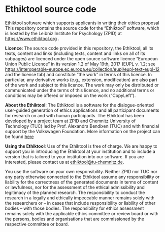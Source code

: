 # Ethiktool source code
Ethiktool software which supports applicants in writing their ethics proposal
This repository contains the source code for the “Ethiktool” software, which is hosted by the Leibniz Institute for Psychology (ZPID) at https://www.ethiktool.org .

**Licence**: The source code provided in this repository, the Ethiktool, all its texts, content and links (including texts, content and links on all of its subpages) are licenced under the open source software licence “European Union Public Licence” in its version 1.2 of May 19th, 2017 (EUPL v. 1.2; see https://interoperable-europe.ec.europa.eu/collection/eupl/eupl-text-eupl-12 and the license tab) and constitute “the work” in terms of this licence. In particular, any derivative works (e.g., extension, modification) are also part of the work and subject to this licence. The work may only be distributed or communicated under the terms of this licence, and no additional terms or conditions may be offered or imposed on the work (“CopyLeft”).

**About the Ethiktool**: The Ethiktool is a software for the dialogue-oriented user-guided generation of ethics applications and all participant documents for research on and with human participants. The Ethiktool has been developed by a project team at ZPID and Chemnitz University of Technology (TUC) led by Prof. Alexandra Bendixen (TUC) and with financial support by the Volkswagen Foundation. More information on the project can be found [here](https://www.tu-chemnitz.de/physik/SFKS/ethiktool/index.html)

**Using the Ethiktool**: Use of the Ethiktool is free of charge. We are happy to support you in introducing the Ethiktool at your institution and to include a version that is tailored to your institution into our software. If you are interested, please contact us at ethiktool@tu-chemnitz.de.

You use the software on your own responsibility. Neither ZPID nor TUC nor any party otherwise connected to the Ethiktool assume any responsibility or liability for the correctness of the generated documents in terms of content or lawfulness, nor for the assessment of the ethical admissibility and legitimacy of the planned research. The responsibility to conduct the research in a legally and ethically impeccable manner remains solely with the researchers or – in cases that include responsibility or liability of other bodies – with those bodies.  The responsibility for ethics assessment remains solely with the applicable ethics committee or review board or with the persons, bodies and organisations that are commissioned by the respective committee or board.
